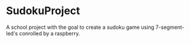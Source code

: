 # SudokuProject
A school project with the goal to create a sudoku game using 7-segment-led's conrolled by a raspberry.
